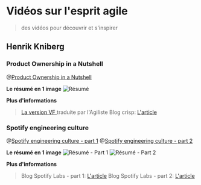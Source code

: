 # Vidéos sur l'esprit agile
> des vidéos pour découvrir et s'inspirer

## Henrik Kniberg

### Product Ownership in a Nutshell
@[Product Ownership in a Nutshell](https://www.youtube.com/watch?v=vkYEqz_MA5Y )

**Le résumé en 1 image**
![Résumé](http://itsadeliverything.com/wordpress/images//Agile-Product-Ownership-in-a-Nutshell-drawing-by-Henrik-Kniberg.png)


**Plus d'informations**
>[La version VF ](http://www.agiliste.fr/lagilite-metier-en-2-mots/) traduite par l'Agiliste
>Blog crisp:  [L'article](http://blog.crisp.se/2012/10/25/henrikkniberg/agile-product-ownership-in-a-nutshell)


### Spotify engineering culture

@[Spotify engineering culture - part 1](https://vimeo.com/85490944)
@[Spotify engineering culture - part 2](https://vimeo.com/94950270)

**Le résumé en 1 image**
![Résumé - Part 1](https://spotifylabscom.files.wordpress.com/2014/03/spotify-engineering-culture-part1.jpeg)
![Résumé - Part 2](https://spotifylabscom.files.wordpress.com/2014/09/spotify-engineering-culture-part2.jpeg)

**Plus d'informations**
>Blog Spotify Labs - part 1:  [L'article](https://labs.spotify.com/2014/03/27/spotify-engineering-culture-part-1/)
>Blog Spotify Labs - part 2:  [L'article](https://labs.spotify.com/2014/03/27/spotify-engineering-culture-part-2/)